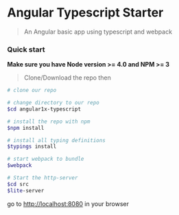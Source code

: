 # Angular Typescript Starter

> An Angular basic app using typescript and webpack

### Quick start
**Make sure you have Node version >= 4.0 and NPM >= 3**
> Clone/Download the repo then 

```bash
# clone our repo

# change directory to our repo
$cd angular1x-typescript

# install the repo with npm
$npm install

# install all typing definitions
$typings install

# start webpack to bundle
$webpack

# Start the http-server
$cd src
$lite-server

```
go to [http://localhost:8080](http://localhost:8080) in your browser